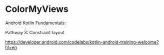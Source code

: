 # ColorMyViews
Android Kotlin Fundamentals:

Pathway 3: Constraint layout

https://developer.android.com/codelabs/kotlin-android-training-welcome?hl=en
